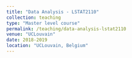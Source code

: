 ```yaml
---
title: "Data Analysis - LSTAT2110"
collection: teaching
type: "Master level course"
permalink: /teaching/data-analysis-lstat2110
venue: "UCLouvain"
date: 2018-2019
location: "UCLouvain, Belgium"
---
```

